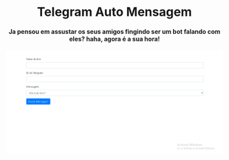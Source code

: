 <h1 align="center">
  Telegram Auto Mensagem
</h1>
<h4 align="center">Ja pensou em assustar os seus amigos fingindo ser um bot falando com eles? haha, agora é a sua hora!</h4>

![screenshot](https://github.com/Xmroot/Telegram_Messages/blob/main/Screenshot_2.png)
